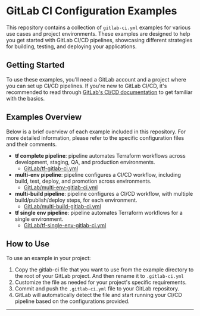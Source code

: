 # GitLab CI Configuration Examples

This repository contains a collection of `gitlab-ci.yml` examples for various use cases and project environments. These examples are designed to help you get started with GitLab CI/CD pipelines, showcasing different strategies for building, testing, and deploying your applications.

## Getting Started

To use these examples, you'll need a GitLab account and a project where you can set up CI/CD pipelines. If you're new to GitLab CI/CD, it's recommended to read through [GitLab's CI/CD documentation](https://docs.gitlab.com/ee/ci/) to get familiar with the basics.

## Examples Overview

Below is a brief overview of each example included in this repository. For more detailed information, please refer to the specific configuration files and their comments.

- **tf complete pipeline**: pipeline automates Terraform workflows across development, staging, QA, and production environments.
  - [GitLab/tf-gitlab-ci.yml](tf-complete-gitlab-ci.yml)
- **multi-env pipeline**: pipeline configures a CI/CD workflow, including build, test, deploy, and promotion across environments.
  - [GitLab/multi-env-gitlab-ci.yml](multi-env-gitlab-ci.yml)
- **multi-build pipeline**: pipeline configures a CI/CD workflow, with multiple build/publish/deploy steps, for each environment.
  - [GitLab/multi-build-gitlab-ci.yml](multi-build-gitlab-ci.yml)
- **tf single env pipeline**: pipeline automates Terraform workflows for a single environment.
  - [GitLab/tf-single-env-gitlab-ci.yml](tf-single-env-gitlab-ci.yml)


## How to Use

To use an example in your project:

1. Copy the gitlab-ci file that you want to use from the example directory to the root of your GitLab project. And then rename it to `.gitlab-ci.yml` 
2. Customize the file as needed for your project's specific requirements.
3. Commit and push the `.gitlab-ci.yml` file to your GitLab repository.
4. GitLab will automatically detect the file and start running your CI/CD pipeline based on the configurations provided.

---